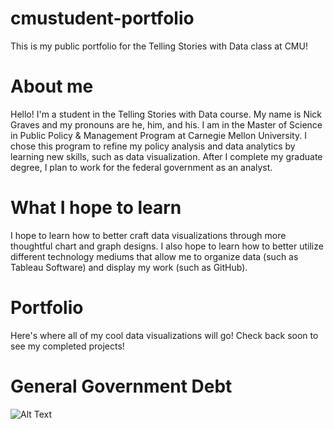 # cmustudent-portfolio
This is my public portfolio for the Telling Stories with Data class at CMU!

# About me
Hello! I'm a student in the Telling Stories with Data course.
My name is Nick Graves and my pronouns are he, him, and his.
I am in the Master of Science in Public Policy & Management Program at Carnegie Mellon University.
I chose this program to refine my policy analysis and data analytics by learning new skills, such as data visualization.
After I complete my graduate degree, I plan to work for the federal government as an analyst.

# What I hope to learn 
I hope to learn how to better craft data visualizations through more thoughtful chart and graph designs.
I also hope to learn how to better utilize different technology mediums that allow me to organize data (such as Tableau Software) and display my work (such as GitHub).


# Portfolio
Here's where all of my cool data visualizations will go!
Check back soon to see my completed projects!

# General Government Debt

  ![Alt Text](https://data.oecd.org/chart/6gR7)
